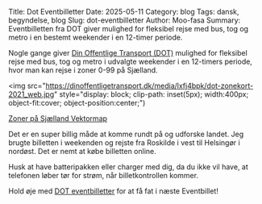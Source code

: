 Title: Dot Eventbilletter
Date: 2025-05-11
Category: blog
Tags: dansk, begyndelse, blog
Slug: dot-eventbilletter
Author: Moo-fasa
Summary: Eventbilletten fra DOT giver mulighed for fleksibel rejse med bus, tog og metro i en bestemt weekender i en 12-timer periode.

Nogle gange giver <a href="https://dinoffentligetransport.dk/" target="_blank">Din Offentlige Transport (DOT)</a> mulighed for fleksibel rejse med bus, tog og metro i udvalgte weekender i en 12-timers periode, hvor man kan rejse i zoner 0-99 på Sjælland.

<img src="https://dinoffentligetransport.dk/media/lxfj4bpk/dot-zonekort-2021_web.jpg" style="display: block; clip-path: inset(5px); width:400px; object-fit:cover; object-position:center;")

<a href="https://ringzoner.dinoffentligetransport.dk/" target="_blank">Zoner på Sjælland Vektormap</a>

Det er en super billig måde at komme rundt på og udforske landet. Jeg brugte billetten i weekenden og rejste fra Roskilde i vest til Helsingør i nordøst. Det er nemt at købe billetten online. 

Husk at have batteripakken eller charger med dig, da du ikke vil have, at telefonen løber tør for strøm, når billetkontrollen kommer. 

Hold øje med <a href="https://dinoffentligetransport.dk/find-billetter/dagsbilletter/eventbillet" target="_blank">DOT eventbilletter</a> for at få fat i næste Eventbillet!
